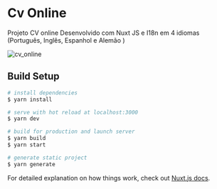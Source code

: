 # Cv Online

> 
Projeto CV online Desenvolvido com Nuxt JS e I18n em 4 idiomas (Português, Inglês, Espanhol e Alemão )

![cv_online](https://user-images.githubusercontent.com/19785853/220439659-4fd1e99f-9d6b-4267-bb85-3ded7e3640e4.jpg)


## Build Setup

``` bash
# install dependencies
$ yarn install

# serve with hot reload at localhost:3000
$ yarn dev

# build for production and launch server
$ yarn build
$ yarn start

# generate static project
$ yarn generate
```

For detailed explanation on how things work, check out [Nuxt.js docs](https://nuxtjs.org).
